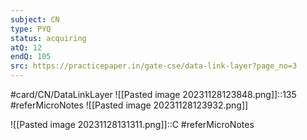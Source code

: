 ```yaml
---
subject: CN
type: PYQ
status: acquiring
atQ: 12
endQ: 105
src: https://practicepaper.in/gate-cse/data-link-layer?page_no=3
---
```

#card/CN/DataLinkLayer 
![[Pasted image 20231128123848.png]]::135 #referMicroNotes ![[Pasted image 20231128123932.png]] <!--SR:!2024-01-16,21,190-->

![[Pasted image 20231128131311.png]]::C #referMicroNotes <!--SR:!2024-01-04,21,210-->




